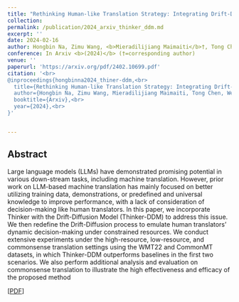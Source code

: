 ```yaml
---
title: "Rethinking Human-like Translation Strategy: Integrating Drift-Diffusion Model with Large Language Models for Machine Translation"
collection: 
permalink: /publication/2024_arxiv_thinker_ddm.md
excerpt: ''
date: 2024-02-16
author: Hongbin Na, Zimu Wang, <b>Mieradilijiang Maimaiti</b>†, Tong Chen, Wei Wang, Tao Shen, and Ling Chen
conference: In Arxiv <b>(2024)</b> (†=corresponding author)
venue: ''
paperurl: 'https://arxiv.org/pdf/2402.10699.pdf'
citation: '<br>
@inproceedings{hongbinna2024_thiner-ddm,<br>
  title={Rethinking Human-like Translation Strategy: Integrating Drift-Diffusion Model with Large Language Models for Machine Translation},<br>
  author={Hongbin Na, Zimu Wang, Mieradilijiang Maimaiti, Tong Chen, Wei Wang, Tao Shen, and Ling Chen},<br>
  booktitle={Arxiv},<br>
  year={2024},<br>
}'


---
```

<h2><strong>Abstract</strong></h2>
Large language models (LLMs) have demonstrated promising potential in various down-stream tasks, including machine translation.
However, prior work on LLM-based machine translation has mainly focused on better utilizing training data, demonstrations, or predefined and universal knowledge to improve
performance, with a lack of consideration of decision-making like human translators. 
In this paper, we incorporate Thinker with the Drift-Diffusion Model (Thinker-DDM) to address this issue. 
We then redefine the Drift-Diffusion process to emulate human translators’ dynamic decision-making under constrained resources. 
We conduct extensive experiments under the high-resource, low-resource, and commonsense translation settings using the
WMT22 and CommonMT datasets, in which Thinker-DDM outperforms baselines in the first two scenarios. 
We also perform additional analysis and evaluation on commonsense translation to illustrate the high effectiveness and efficacy of the proposed method

\[[PDF](https://arxiv.org/pdf/2402.10699.pdf)\]
